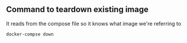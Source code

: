 
## Command to teardown existing image

It reads from the compose file so it knows what image we're referring to

```bash
docker-compse down
```
